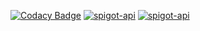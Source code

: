 [![Codacy Badge](https://app.codacy.com/project/badge/Grade/338b48dc3a08481b82a5f05ac7ca2ba0)](https://app.codacy.com/gh/winterhavenmc/SoundConfigLib/dashboard?utm_source=gh&utm_medium=referral&utm_content=&utm_campaign=Badge_grade)
[![spigot-api](https://badgen.net/static/spigot-api/1.21.4?color=yellow)](https://spigotmc.org)
[![spigot-api](https://badgen.net/static/license/GPLv3)](https://www.gnu.org/licenses/gpl-3.0)
